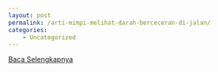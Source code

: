 ```yaml
---
layout: post
permalink: /arti-mimpi-melihat-darah-berceceran-di-jalan/
categories:
    - Uncategorized
---
```


[Baca Selengkapnya](/08)